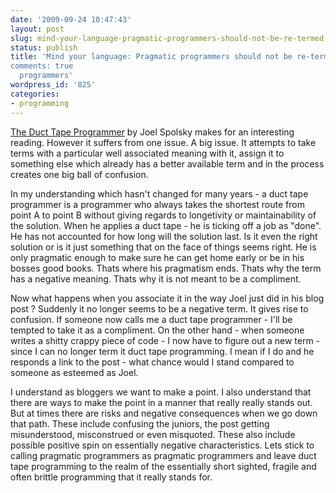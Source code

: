 ```yaml
---
date: '2009-09-24 10:47:43'
layout: post
slug: mind-your-language-pragmatic-programmers-should-not-be-re-termed-duct-tape-programmers
status: publish
title: 'Mind your language: Pragmatic programmers should not be re-termed duct tape
comments: true
  programmers'
wordpress_id: '825'
categories:
- programming
---
```


[The Duct Tape Programmer](http://www.joelonsoftware.com/items/2009/09/23.html) by Joel Spolsky makes for an interesting reading. However it suffers from one issue. A big issue. It attempts to take terms with a particular well associated meaning with it, assign it to something else which already has a better available term and in the process creates one big ball of confusion.

In my understanding which hasn't changed for many years - a duct tape programmer is a programmer who always takes the shortest route from point A to point B without giving regards to longetivity or maintainability of the solution. When he applies a duct tape - he is ticking off a job as "done". He has not accounted for how long will the solution last. Is it even the right solution or is it just something that on the face of things seems right. He is only pragmatic enough to make sure he can get home early or be in his bosses good books. Thats where his pragmatism ends. Thats why the term has a negative meaning. Thats why it is not meant to be a compliment.

Now what happens when you associate it in the way Joel just did in his blog post ? Suddenly it no longer seems to be a negative term. It gives rise to confusion. If someone now calls me a duct tape programmer - I'll be tempted to take it as a compliment. On the other hand - when someone writes a shitty crappy piece of code - I now have to figure out a new term - since I can no longer term it duct tape programming. I mean if I do and he responds a link to the post - what chance would I stand compared to someone as esteemed as Joel. 

I understand as bloggers we want to make a point. I also understand that there are ways to make the point in a manner that really really stands out. But at times there are risks and negative consequences when we go down that path. These include confusing the juniors, the post getting misunderstood, misconstrued or even misquoted. These also include possible positive spin on essentially negative characteristics. Lets stick to calling pragmatic programmers as pragmatic programmers and leave duct tape programming to the realm of the essentially short sighted, fragile and often brittle programming that it really stands for.
